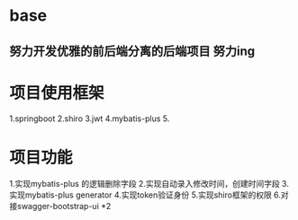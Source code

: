 # base
## 努力开发优雅的前后端分离的后端项目 努力ing
# 项目使用框架
1.springboot
2.shiro
3.jwt
4.mybatis-plus
5.
# 项目功能
1.实现mybatis-plus 的逻辑删除字段
2.实现自动录入修改时间，创建时间字段
3.实现mybatis-plus generator
4.实现token验证身份
5.实现shiro框架的权限
6.对接swagger-bootstrap-ui *2
